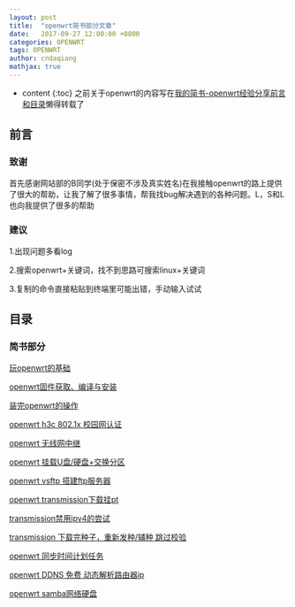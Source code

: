 ```yaml
---
layout: post
title:  "openwrt简书部分文章"
date:   2017-09-27 12:00:00 +0800
categories: OPENWRT
tags: OPENWRT 
author: cndaqiang
mathjax: true
---
```

* content
{:toc}
之前关于openwrt的内容写在[我的简书-openwrt经验分享前言和目录](http://www.jianshu.com/p/6b1007451e1b)懒得转载了





## 前言
### 致谢
首先感谢网站部的B同学(处于保密不涉及真实姓名)在我接触openwrt的路上提供了很大的帮助，让我了解了很多事情，帮我找bug解决遇到的各种问题。L，S和L也向我提供了很多的帮助
### 建议
1.出现问题多看log

2.搜索openwrt+关键词，找不到思路可搜索linux+关键词

3.复制的命令直接粘贴到终端里可能出错，手动输入试试
## 目录
### 简书部分
[玩openwrt的基础](http://www.jianshu.com/p/54b1d09e2328)

[openwrt固件获取、编译与安装](http://www.jianshu.com/p/6d9a8612c5d9)

[装完openwrt的操作](http://www.jianshu.com/p/31bafccda436)

[openwrt h3c 802.1x 校园网认证](http://www.jianshu.com/p/fb60a4e3465f)

[openwrt 无线网中继](http://www.jianshu.com/p/5d3abfe1a4e2)

[openwrt 挂载U盘/硬盘+交换分区](http://www.jianshu.com/p/adff41e500d8)

[openwrt vsftp 搭建ftp服务器](http://www.jianshu.com/p/7badab74a530)

[openwrt transmission下载挂pt](http://www.jianshu.com/p/c536ffd570f8)

[transmission禁用ipv4的尝试](http://www.jianshu.com/p/7a8daf7cec4c)

[transmission 下载完种子，重新发种/辅种 跳过校验](http://www.jianshu.com/p/ab2df4282e59)

[openwrt 同步时间计划任务](http://www.jianshu.com/p/22df172b6a32)

[openwrt DDNS 免费 动态解析路由器ip](http://www.jianshu.com/p/b831c87baf20)

[openwrt samba网络硬盘](http://www.jianshu.com/p/34560bbe8772)

